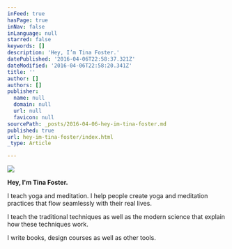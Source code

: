 ```yaml
---
inFeed: true
hasPage: true
inNav: false
inLanguage: null
starred: false
keywords: []
description: 'Hey, I’m Tina Foster.'
datePublished: '2016-04-06T22:58:37.321Z'
dateModified: '2016-04-06T22:58:20.341Z'
title: ''
author: []
authors: []
publisher:
  name: null
  domain: null
  url: null
  favicon: null
sourcePath: _posts/2016-04-06-hey-im-tina-foster.md
published: true
url: hey-im-tina-foster/index.html
_type: Article

---
```

![](https://the-grid-user-content.s3-us-west-2.amazonaws.com/31fb9f38-8e9e-448f-a842-fe1fb29f9380.jpg)

**Hey, I'm Tina Foster.**

I teach yoga and meditation. I help people create yoga and meditation practices that flow seamlessly with their real lives. 

I teach the traditional techniques as well as the modern science that explain how these techniques work.

I write books, design courses as well as other tools.